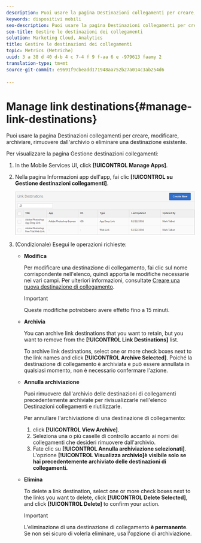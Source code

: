 ```yaml
---
description: Puoi usare la pagina Destinazioni collegamenti per creare, modificare, archiviare, rimuovere dall'archivio o eliminare una destinazione esistente.
keywords: dispositivi mobili
seo-description: Puoi usare la pagina Destinazioni collegamenti per creare, modificare, archiviare, rimuovere dall'archivio o eliminare una destinazione esistente.
seo-title: Gestire le destinazioni dei collegamenti
solution: Marketing Cloud, Analytics
title: Gestire le destinazioni dei collegamenti
topic: Metrics (Metriche)
uuid: 3 a 38 d 40 d-b 4 c 7-4 f 9 f-aa 6 e -979613 faamy 2
translation-type: tm+mt
source-git-commit: e9691f9cbeadd171948aa752b27a014c3ab254d6

---
```



# Manage link destinations{#manage-link-destinations}

Puoi usare la pagina Destinazioni collegamenti per creare, modificare, archiviare, rimuovere dall'archivio o eliminare una destinazione esistente.

Per visualizzare la pagina Gestione destinazioni collegamenti:

1. In the Mobile Services UI, click **[!UICONTROL Manage Apps]**.
1. Nella pagina Informazioni app dell'app, fai clic **[!UICONTROL su Gestione destinazioni collegamenti]**.

   ![Destinazioni collegamenti](assets/link_destinations_list.png)

1. (Condizionale) Esegui le operazioni richieste:

   * **Modifica**

      Per modificare una destinazione di collegamento, fai clic sul nome corrispondente nell'elenco, quindi apporta le modifiche necessarie nei vari campi. Per ulteriori informazioni, consultate [Creare una nuova destinazione di collegamento](/help/using/acquisition-main/c-manage-link-destinations/t-create-new-app-deep-link-destination.md).

      >[!IMPORTANT]
      >
      >Queste modifiche potrebbero avere effetto fino a 15 minuti.

   * **Archivia**

      You can archive link destinations that you want to retain, but you want to remove from the **[!UICONTROL Link Destinations]** list.

      To archive link destinations, select one or more check boxes next to the link names and click **[!UICONTROL Archive Selected]**. Poiché la destinazione di collegamento è archiviata e può essere annullata in qualsiasi momento, non è necessario confermare l'azione.

   * **Annulla archiviazione**

      Puoi rimuovere dall'archivio delle destinazioni di collegamenti precedentemente archiviate per rivisualizzarle nell'elenco Destinazioni collegamenti e riutilizzarle.

      Per annullare l'archiviazione di una destinazione di collegamento:

      1. click **[!UICONTROL View Archive]**.
      1. Seleziona una o più caselle di controllo accanto ai nomi dei collegamenti che desideri rimuovere dall'archivio.
      1. Fate clic su **[!UICONTROL Annulla archiviazione selezionati]**.
      L'opzione **[!UICONTROL Visualizza archivio]è visibile solo se hai precedentemente archiviato delle destinazioni di collegamenti.**

   * **Elimina**

      To delete a link destination, select one or more check boxes next to the links you want to delete, click **[!UICONTROL Delete Selected]**, and click **[!UICONTROL Delete]** to confirm your action.

      >[!IMPORTANT]
      >
      >L'eliminazione di una destinazione di collegamento **è permanente**. Se non sei sicuro di volerla eliminare, usa l'opzione di archiviazione.



